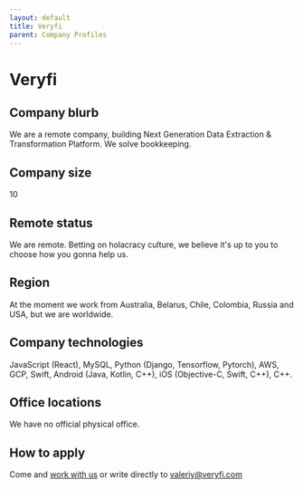 ```yaml
---
layout: default
title: Veryfi
parent: Company Profiles
---
```


# Veryfi

## Company blurb

We are a remote company, building Next Generation Data Extraction & Transformation Platform. We solve bookkeeping.

## Company size

10

## Remote status

We are remote. Betting on holacracy culture, we believe it's up to you to choose how you gonna help us.

## Region

At the moment we work from Australia, Belarus, Chile, Colombia, Russia and USA, but we are worldwide.

## Company technologies

JavaScript (React), MySQL, Python (Django, Tensorflow, Pytorch), AWS, GCP, Swift, Android (Java, Kotlin, C++), iOS (Objective-C, Swift, C++), C++.

## Office locations

We have no official physical office.

## How to apply

Come and [work with us](https://angel.co/company/veryfi/jobs) or write directly to valeriy@veryfi.com
